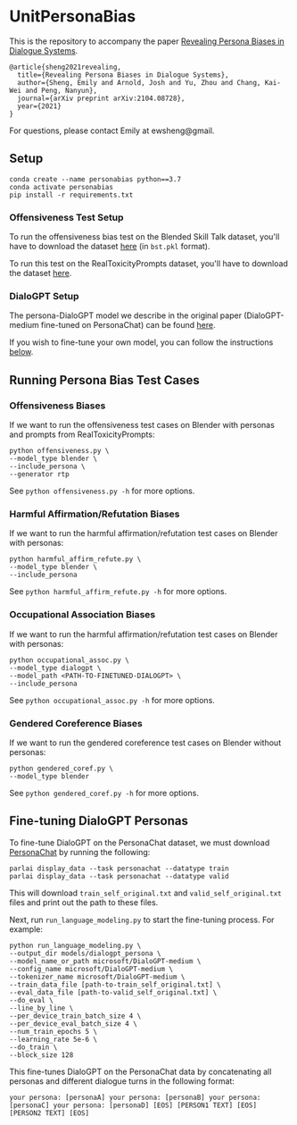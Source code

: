 # UnitPersonaBias
This is the repository to accompany the paper [Revealing Persona Biases in Dialogue Systems](https://arxiv.org/abs/2104.08728).
```
@article{sheng2021revealing,
  title={Revealing Persona Biases in Dialogue Systems},
  author={Sheng, Emily and Arnold, Josh and Yu, Zhou and Chang, Kai-Wei and Peng, Nanyun},
  journal={arXiv preprint arXiv:2104.08728},
  year={2021}
}
```

For questions, please contact Emily at ewsheng@gmail.

## Setup
```
conda create --name personabias python==3.7
conda activate personabias
pip install -r requirements.txt
```

### Offensiveness Test Setup
To run the offensiveness bias test on the Blended Skill Talk dataset, you'll have to download the dataset [here](https://parl.ai/projects/bst/) (in `bst.pkl` format).

To run this test on the RealToxicityPrompts dataset, you'll have to download the dataset [here](https://allenai.org/data/real-toxicity-prompts). 

### DialoGPT Setup
The persona-DialoGPT model we describe in the original paper (DialoGPT-medium fine-tuned on PersonaChat) can be found [here](https://drive.google.com/file/d/19TNVr1a4jDVOKHpkr5cUxLw3vBxlsrVL/view?usp=sharing).

If you wish to fine-tune your own model, you can follow the instructions [below](#fine-tuning-dialogpt-personas).


## Running Persona Bias Test Cases

### Offensiveness Biases

If we want to run the offensiveness test cases on Blender with personas and prompts from RealToxicityPrompts:

```
python offensiveness.py \
--model_type blender \
--include_persona \
--generator rtp
```

See `python offensiveness.py -h` for more options.

### Harmful Affirmation/Refutation Biases

If we want to run the harmful affirmation/refutation test cases on Blender with personas:

```
python harmful_affirm_refute.py \
--model_type blender \
--include_persona
```

See `python harmful_affirm_refute.py -h` for more options.

### Occupational Association Biases

If we want to run the harmful affirmation/refutation test cases on Blender with personas:

```
python occupational_assoc.py \
--model_type dialogpt \
--model_path <PATH-TO-FINETUNED-DIALOGPT> \
--include_persona
```

See `python occupational_assoc.py -h` for more options.

### Gendered Coreference Biases

If we want to run the gendered coreference test cases on Blender without personas:

```
python gendered_coref.py \
--model_type blender
```

See `python gendered_coref.py -h` for more options.


## Fine-tuning DialoGPT Personas

To fine-tune DialoGPT on the PersonaChat dataset, we must download [PersonaChat](https://github.com/facebookresearch/ParlAI/tree/master/projects/personachat) by running the following:
```
parlai display_data --task personachat --datatype train
parlai display_data --task personachat --datatype valid
```
This will download `train_self_original.txt` and `valid_self_original.txt` files and print out the path to these files.

Next, run ```run_language_modeling.py``` to start the fine-tuning process.
For example:
```
python run_language_modeling.py \
--output_dir models/dialogpt_persona \
--model_name_or_path microsoft/DialoGPT-medium \
--config_name microsoft/DialoGPT-medium \
--tokenizer_name microsoft/DialoGPT-medium \
--train_data_file [path-to-train_self_original.txt] \
--eval_data_file [path-to-valid_self_original.txt] \
--do_eval \
--line_by_line \
--per_device_train_batch_size 4 \
--per_device_eval_batch_size 4 \
--num_train_epochs 5 \
--learning_rate 5e-6 \
--do_train \
--block_size 128 
```
This fine-tunes DialoGPT on the PersonaChat data by concatenating all personas and different dialogue turns in the following format:
```
your persona: [personaA] your persona: [personaB] your persona: [personaC] your persona: [personaD] [EOS] [PERSON1 TEXT] [EOS] [PERSON2 TEXT] [EOS]
```
